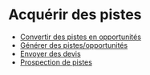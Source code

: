 # Acquérir des pistes

  * [Convertir des pistes en opportunités](acquire_leads/convert)
  * [Générer des pistes/opportunités](acquire_leads/generate_leads)
  * [Envoyer des devis](acquire_leads/send_quotes)
  * [Prospection de pistes](acquire_leads/lead_mining)

